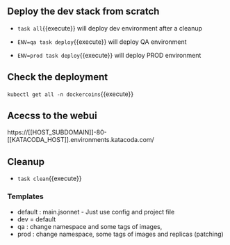 ## Deploy the dev stack from scratch

- `task all`{{execute}} will deploy dev environment after a cleanup

- `ENV=qa task deploy`{{execute}} will deploy QA environment

- `ENV=prod task deploy`{{execute}} will deploy PROD environment

## Check the deployment

`kubectl get all -n dockercoins`{{execute}}

## Acecss to the webui

https://[[HOST_SUBDOMAIN]]-80-[[KATACODA_HOST]].environments.katacoda.com/

## Cleanup

- `task clean`{{execute}}

### Templates

- default : main.jsonnet - Just use config and project file
- dev = default
- qa : change namespace and some tags of images,
- prod : change namespace, some tags of images and replicas (patching)

